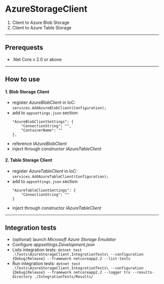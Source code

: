 # AzureStorageClient

1. Client to Azure Blob Storage
2. Client to Azure Table Storage

---
## Prerequests

- .Net Core v 2.0 or above

---
## How to use

#### 1. Blob Storage Client

	
   - register *AzureBlobClient* in IoC: `services.AddAzureBlobClient(Configuration);`
   - add to `appsettings.json` section: 
		```
		"AzureBlobClientSettings": {
			"ConnectionString": "",
			"ContainerName": ""
		},
		```
   - reference *IAzureBlobClient*
   - inject through constructor *IAzureTableClient*

#### 2. Table Storage Client

   - register *AzureTableClient* in IoC: `services.AddAzureTableClient(Configuration);`
   - add to `appsettings.json` section: 
		```
		"AzureTableClientSettings": {
			"ConnectionString": ""
		}
		```
   - inject through constructor *IAzureTableClient*


---
## Integration tests
- (optional) launch *Microsoft Azure Storage Emulator*
- Configure *appsettings.Development.json*
- Lists integration tests: `dotnet test .\Tests\AzureStorageClient.IntegrationTests\ --configuration {Debug|Release} --framework netcoreapp2.2 --list-tests`
- Run integration tests: `dotnet test .\Tests\AzureStorageClient.IntegrationTests\ --configuration {Debug|Release} --framework netcoreapp2.2 --logger trx --results-directory ./IntegrationTests/Results/`